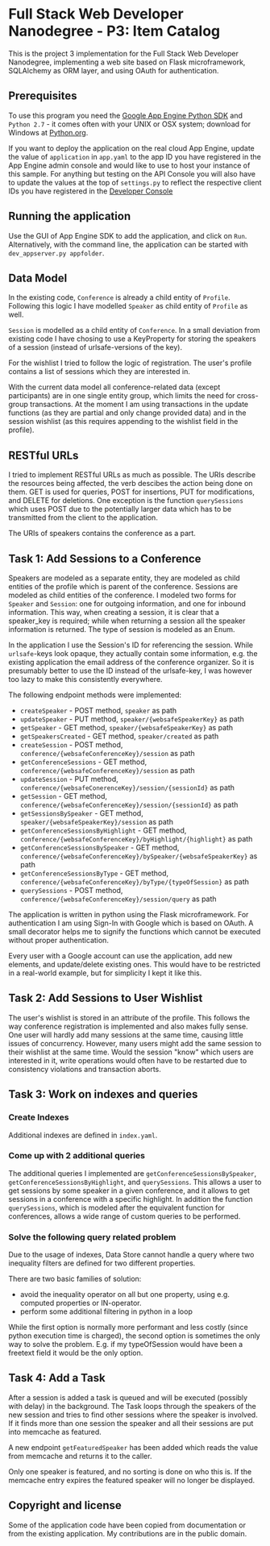 # Full Stack Web Developer Nanodegree - P3: Item Catalog

This is the project 3 implementation for the Full Stack Web Developer
Nanodegree, implementing a web site based on Flask microframework,
SQLAlchemy as ORM layer, and using OAuth for authentication.

## Prerequisites

To use this program you need the
[Google App Engine Python SDK](https://cloud.google.com/appengine/downloads#Google_App_Engine_SDK_for_Python)
and `Python 2.7` - it comes often with your UNIX or OSX system; download for
Windows at [Python.org](https://www.python.org/downloads/windows/).

If you want to deploy the application on the real cloud App Engine, update the
value of `application` in `app.yaml` to the app ID you have registered in the
App Engine admin console and would like to use to host your instance of this
sample.
For anything but testing on the API Console you will also have to update the
values at the top of `settings.py` to reflect the respective client IDs you have
registered in the [Developer Console](https://console.developers.google.com/)

## Running the application

Use the GUI of App Engine SDK to add the application, and click on `Run`.
Alternatively, with the command line, the application can be started with
`dev_appserver.py appfolder`.

## Data Model

In the existing code, `Conference` is already a child entity of `Profile`.
Following this logic I have modelled `Speaker` as child entity of `Profile`
as well.

`Session` is modelled as a child entity of `Conference`.
In a small deviation from existing code I have chosing to use a KeyProperty
for storing the speakers of a session (instead of urlsafe-versions of the key).

For the wishlist I tried to follow the logic of registration. The user's profile
contains a list of sessions which they are interested in.

With the current data model all conference-related data (except participants)
are in one single entity group, which limits the need for cross-group transactions.
At the moment I am using transactions in the update functions (as they are partial
and only change provided data) and in the session wishlist (as this requires
appending to the wishlist field in the profile).

## RESTful URLs

I tried to implement RESTful URLs as much as possible. The URIs describe the
resources being affected, the verb descibes the action being done on them.
GET is used for queries, POST for insertions, PUT for modifications, and DELETE
for deletions.
One exception is the function `querySessions` which uses POST due to the potentially
larger data which has to be transmitted from the client to the application.

The URIs of speakers contains the conference as a part.

## Task 1: Add Sessions to a Conference

Speakers are modeled as a separate entity, they are modeled as child entities of
the profile which is parent of the conference.
Sessions are modeled as child entities of the conference.
I modeled two forms for `Speaker` and `Session`: one for outgoing information,
and one for inbound information. This way, when creating a session, it is clear
that a speaker_key is required; while when returning a session all the speaker
information is returned.
The type of session is modeled as an Enum.

In the application I use the Session's ID for referencing the session.
While `urlsafe`-keys look opaque, they actually contain some information, e.g.
the existing application the email address of the conference organizer. So it is
presumably better to use the ID instead of the urlsafe-key, I was however too lazy
to make this consistently everywhere.

The following endpoint methods were implemented:
 - `createSpeaker` - POST method, `speaker` as path
 - `updateSpeaker` - PUT method, `speaker/{websafeSpeakerKey}` as path
 - `getSpeaker` - GET method, `speaker/{websafeSpeakerKey}` as path
 - `getSpeakersCreated` - GET method, `speaker/created` as path
 - `createSession` - POST method, `conference/{websafeConferenceKey}/session` as path
 - `getConferenceSessions` - GET method, `conference/{websafeConferenceKey}/session` as path
 - `updateSession` - PUT method, `conference/{websafeConerenceKey}/session/{sessionId}` as path
 - `getSession` - GET method, `conference/{websafeConferenceKey}/session/{sessionId}` as path
 - `getSessionsBySpeaker` - GET method, `speaker/{websafeSpeakerKey}/session` as path
 - `getConferenceSessionsByHighlight` - GET method, `conference/{websafeConferenceKey}/byHighlight/{highlight}` as path
 - `getConferenceSessionsBySpeaker` - GET method, `conference/{websafeConferenceKey}/bySpeaker/{websafeSpeakerKey}` as path
 - `getConferenceSessionsByType` - GET method, `conference/{websafeConferenceKey}/byType/{typeOfSession}` as path
 - `querySessions` - POST method, `conference/{websafeConferenceKey}/session/query` as path

The application is written in python using the Flask microframework.
For authentication I am using Sign-In with Google which is based on OAuth.
A small decorator helps me to signify the functions which cannot be executed
without proper authentication.

Every user with a Google account can use the application, add new elements,
and update/delete existing ones. This would have to be restricted in a real-world
example, but for simplicity I kept it like this.

## Task 2: Add Sessions to User Wishlist

The user's wishlist is stored in an attribute of the profile. This follows the way
conference registration is implemented and also makes fully sense.
One user will hardly add many sessions at the same time, causing little issues of
concurrency.
However, many users might add the same session to their wishlist at the same time.
Would the session "know" which users are interested in it, write operations would
often have to be restarted due to consistency violations and transaction aborts.

## Task 3: Work on indexes and queries

### Create Indexes

Additional indexes are defined in `index.yaml`.

### Come up with 2 additional queries

The additional queries I implemented are `getConferenceSessionsBySpeaker`,
`getConferenceSessionsByHighlight`, and `querySessions`.
This allows a user to get sessions by some speaker in a given conference,
and it allows to get sessions in a conference with a specific highlight.
In addition the function `querySessions`, which is modeled after the
equivalent function for conferences, allows a wide range of custom queries
to be performed.

### Solve the following query related problem

Due to the usage of indexes, Data Store cannot handle a query where two
inequality filters are defined for two different properties.

There are two basic families of solution:
 - avoid the inequality operator on all but one property, using
   e.g. computed properties or IN-operator.
 - perform some additional filtering in python in a loop

While the first option is normally more performant and less costly
(since python execution time is charged), the second option is sometimes
the only way to solve the problem.
E.g. if my typeOfSession would have been a freetext field it would be the
only option.

## Task 4: Add a Task

After a session is added a task is queued and will be executed (possibly
with delay) in the background.
The Task loops through the speakers of the new session and tries to find
other sessions where the speaker is involved. If it finds more than one
session the speaker and all their sessions are put into memcache as
featured.

A new endpoint `getFeaturedSpeaker` has been added which reads the value
from memcache and returns it to the caller.

Only one speaker is featured, and no sorting is done on who this is.
If the memcache entry expires the featured speaker will no longer be
displayed.

## Copyright and license

Some of the application code have been copied from documentation or from
the existing application.
My contributions are in the public domain.
